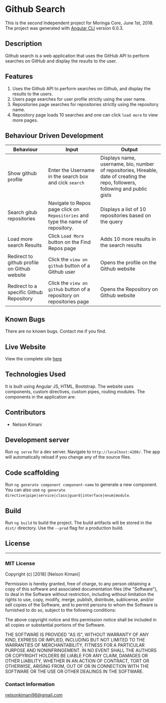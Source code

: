 
# Github Search

This is the second Independent project for Moringa Core, June 1st, 2018.
The project was generated with [Angular CLI](https://github.com/angular/angular-cli) version 6.0.3.

## Description
Github search is a web application that uses the GitHub API to perform searches on GitHub and display the results to the user.

## Features

1. Uses the Github API to perform searches on Github, and display the results to the users.
2. Users page searches for user profile strictly using the user name.
3. Repositories page searches for repositories strictly using the repository name.
4. Repository page loads 10  searches and one can click `load more` to view more pages.


## Behaviour Driven Development

| Behaviour | Input | Output |
| --------- | ------| ------ |
|Show github profile|Enter the Username in the search box and cick `search`|Displays name, username, bio, number of repositories, Hireable, date of creating the repo, followers, following and public gists|
|Search gitub repositories | Navigate to Repos page click on `Repositories` and type the name of repository.|Displays a list of 10 repositories based on the query|
|Load more search Results	|Click `Load More` button on the Find Repos page |Adds 10 more results in the search results|
|Redirect to github profile on Github website | Click the `view on github` button of a Github user | Opens the profile on the Github website|
|Redirect to a specific Github Repository | Click the `view on github` button of a repository on repositories page | Opens the Repository on Github website |


## Known Bugs
There are no known bugs. Contact me if you find.


## Live Website
View the complete site [here](https://acenel.github.io/Github-Search/users)

## Technologies Used
It is built using Angular JS, HTML, Bootstrap.
The website uses components, custom directives, custom pipes, routing modules.
The components in the application are:

## Contributors
 - Nelson Kimani

## Development server

Run `ng serve` for a dev server. Navigate to `http://localhost:4200/`. The app will automatically reload if you change any of the source files.

## Code scaffolding

Run `ng generate component component-name` to generate a new component. You can also use `ng generate directive|pipe|service|class|guard|interface|enum|module`.

## Build

Run `ng build` to build the project. The build artifacts will be stored in the `dist/` directory. Use the `--prod` flag for a production build.

## License
---------
### MIT License

Copyright (c) [2018] [Nelson Kimani]

Permission is hereby granted, free of charge, to any person obtaining a copy
of this software and associated documentation files (the "Software"), to deal
in the Software without restriction, including without limitation the rights
to use, copy, modify, merge, publish, distribute, sublicense, and/or sell
copies of the Software, and to permit persons to whom the Software is
furnished to do so, subject to the following conditions:

The above copyright notice and this permission notice shall be included in all
copies or substantial portions of the Software.

THE SOFTWARE IS PROVIDED "AS IS", WITHOUT WARRANTY OF ANY KIND, EXPRESS OR
IMPLIED, INCLUDING BUT NOT LIMITED TO THE WARRANTIES OF MERCHANTABILITY,
FITNESS FOR A PARTICULAR PURPOSE AND NONINFRINGEMENT. IN NO EVENT SHALL THE
AUTHORS OR COPYRIGHT HOLDERS BE LIABLE FOR ANY CLAIM, DAMAGES OR OTHER
LIABILITY, WHETHER IN AN ACTION OF CONTRACT, TORT OR OTHERWISE, ARISING FROM,
OUT OF OR IN CONNECTION WITH THE SOFTWARE OR THE USE OR OTHER DEALINGS IN THE
SOFTWARE.


### Contact Information
nelsonkimani96@gmail.com 


